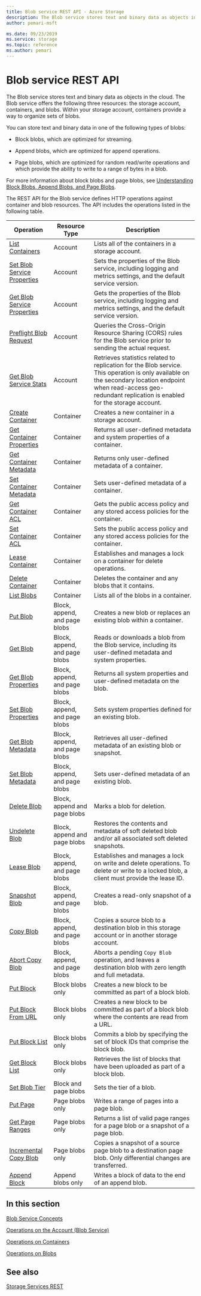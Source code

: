```yaml
---
title: Blob service REST API - Azure Storage
description: The Blob service stores text and binary data as objects in the cloud.
author: pemari-msft

ms.date: 09/23/2019
ms.service: storage
ms.topic: reference
ms.author: pemari
---
```


# Blob service REST API

The Blob service stores text and binary data as objects in the cloud. The Blob service offers the following three resources: the storage account, containers, and blobs. Within your storage account, containers provide a way to organize sets of blobs.  
  
 You can store text and binary data in one of the following types of blobs:  
  
-   Block blobs, which are optimized for streaming.  
  
-   Append blobs, which are optimized for append operations.  
  
-   Page blobs, which are optimized for random read/write operations and which provide the ability to write to a range of bytes in a blob.  
  
 For more information about block blobs and page blobs, see [Understanding Block Blobs, Append Blobs, and Page Blobs](Understanding-Block-Blobs--Append-Blobs--and-Page-Blobs.md).  
  
 The REST API for the Blob service defines HTTP operations against container and blob resources. The API includes the operations listed in the following table.  
  
|Operation|Resource Type|Description|  
|---------------|-------------------|-----------------|  
|[List Containers](List-Containers2.md)|Account|Lists all of the containers in a storage account.|  
|[Set Blob Service Properties](Set-Blob-Service-Properties.md)|Account|Sets the properties of the Blob service, including logging and metrics settings, and the default service version.|  
|[Get Blob Service Properties](Get-Blob-Service-Properties.md)|Account|Gets the properties of the Blob service, including logging and metrics settings, and the default service version.|  
|[Preflight Blob Request](Preflight-Blob-Request.md)|Account|Queries the Cross-Origin Resource Sharing (CORS) rules for the Blob service prior to sending the actual request.|  
|[Get Blob Service Stats](Get-Blob-Service-Stats.md)|Account|Retrieves statistics related to replication for the Blob service. This operation is only available on the secondary location endpoint when read-access geo-redundant replication is enabled for the storage account.|  
|[Create Container](Create-Container.md)|Container|Creates a new container in a storage account.|  
|[Get Container Properties](Get-Container-Properties.md)|Container|Returns all user-defined metadata and system properties of a container.|  
|[Get Container Metadata](Get-Container-Metadata.md)|Container|Returns only user-defined metadata of a container.|  
|[Set Container Metadata](Set-Container-Metadata.md)|Container|Sets user-defined metadata of a container.|  
|[Get Container ACL](Get-Container-ACL.md)|Container|Gets the public access policy and any stored access policies for the container.|  
|[Set Container ACL](Set-Container-ACL.md)|Container|Sets the public access policy and any stored access policies for the container.|  
|[Lease Container](Lease-Container.md)|Container|Establishes and manages a lock on a container for delete operations.|  
|[Delete Container](Delete-Container.md)|Container|Deletes the container and any blobs that it contains.|  
|[List Blobs](List-Blobs.md)|Container|Lists all of the blobs in a container.|  
|[Put Blob](Put-Blob.md)|Block, append, and page blobs|Creates a new blob or replaces an existing blob within a container.|  
|[Get Blob](Get-Blob.md)|Block, append, and page blobs|Reads or downloads a blob from the Blob service, including its user-defined metadata and system properties.|  
|[Get Blob Properties](Get-Blob-Properties.md)|Block, append, and page blobs|Returns all system properties and user-defined metadata on the blob.|  
|[Set Blob Properties](Set-Blob-Properties.md)|Block, append, and page blobs|Sets system properties defined for an existing blob.|  
|[Get Blob Metadata](Get-Blob-Metadata.md)|Block, append, and page blobs|Retrieves all user-defined metadata of an existing blob or snapshot.|  
|[Set Blob Metadata](Set-Blob-Metadata.md)|Block, append, and page blobs|Sets user-defined metadata of an existing blob.|
|[Delete Blob](Delete-Blob.md)|Block, append and page blobs|Marks a blob for deletion.|    
|[Undelete Blob](Undelete-Blob.md)|Block, append and page blobs|Restores the contents and metadata of soft deleted blob and/or all associated soft deleted snapshots.|  
|[Lease Blob](Lease-Blob.md)|Block, append, and page blobs|Establishes and manages a lock on write and delete operations. To delete or write to a locked blob, a client must provide the lease ID.|  
|[Snapshot Blob](Snapshot-Blob.md)|Block, append, and page blobs|Creates a read-only snapshot of a blob.|  
|[Copy Blob](Copy-Blob.md)|Block, append, and page blobs|Copies a source blob to a destination blob in this storage account or in another storage account.|  
|[Abort Copy Blob](Abort-Copy-Blob.md)|Block, append, and page blobs|Aborts a pending `Copy Blob` operation, and leaves a destination blob with zero length and full metadata.|  
|[Put Block](Put-Block.md)|Block blobs only|Creates a new block to be committed as part of a block blob.|  
|[Put Block From URL](Put-Block-From-URL.md)|Block blobs only|Creates a new block to be committed as part of a block blob where the contents are read from a URL.|  
|[Put Block List](Put-Block-List.md)|Block blobs only|Commits a blob by specifying the set of block IDs that comprise the block blob.|  
|[Get Block List](Get-Block-List.md)|Block blobs only|Retrieves the list of blocks that have been uploaded as part of a block blob.|  
|[Set Blob Tier](set-blob-tier.md)|Block and page blobs|Sets the tier of a blob.|  
|[Put Page](Put-Page.md)|Page blobs only|Writes a range of pages into a page blob.|  
|[Get Page Ranges](Get-Page-Ranges.md)|Page blobs only|Returns a list of valid page ranges for a page blob or a snapshot of a page blob.|  
|[Incremental Copy Blob](Incremental-Copy-Blob.md)|Page blobs only|Copies a snapshot of a source page blob to a destination page blob. Only differential changes are transferred.|  
|[Append Block](Append-Block.md)|Append blobs only|Writes a block of data to the end of an append blob.|  
  
## In this section
  
 [Blob Service Concepts](Blob-Service-Concepts.md)  
  
 [Operations on the Account (Blob Service)](Operations-on-the-Account--Blob-Service-.md)  
  
 [Operations on Containers](Operations-on-Containers.md)  
  
 [Operations on Blobs](Operations-on-Blobs.md)  
  
## See also

 [Storage Services REST](Azure-Storage-Services-REST-API-Reference.md)
